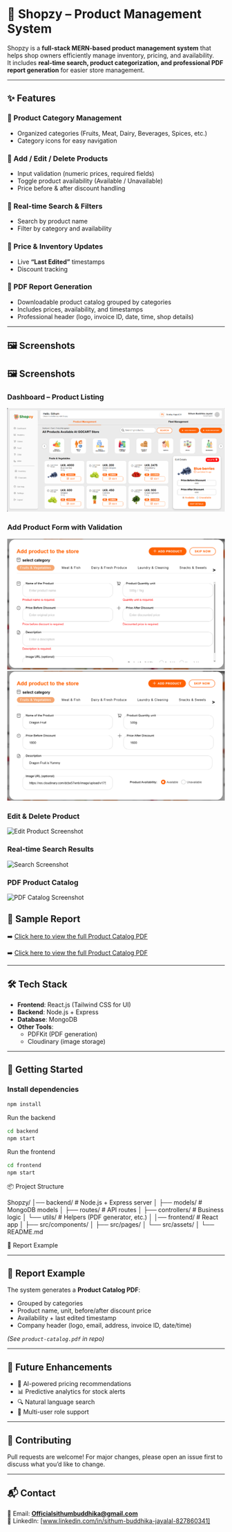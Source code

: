 # 🛒 Shopzy – Product Management System  

Shopzy is a **full-stack MERN-based product management system** that helps shop owners efficiently manage inventory, pricing, and availability.  
It includes **real-time search, product categorization, and professional PDF report generation** for easier store management.  

---

## ✨ Features  

### 🔹 Product Category Management  
- Organized categories (Fruits, Meat, Dairy, Beverages, Spices, etc.)  
- Category icons for easy navigation  

### 🔹 Add / Edit / Delete Products  
- Input validation (numeric prices, required fields)  
- Toggle product availability (Available / Unavailable)  
- Price before & after discount handling  

### 🔹 Real-time Search & Filters  
- Search by product name  
- Filter by category and availability  

### 🔹 Price & Inventory Updates  
- Live **“Last Edited”** timestamps  
- Discount tracking  

### 🔹 PDF Report Generation  
- Downloadable product catalog grouped by categories  
- Includes prices, availability, and timestamps  
- Professional header (logo, invoice ID, date, time, shop details)  

---

## 🖼️ Screenshots  

## 🖼️ Screenshots  

### Dashboard – Product Listing  
![Dashboard Screenshot](./product-listing.png)  

### Add Product Form with Validation  
![Add Product Screenshot](./add-product-form-validation1.png)  
![Add Product Screenshot](./add-product-form-validation2.png)  

### Edit & Delete Product  
![Edit Product Screenshot](.edit-delete-product.png)  

### Real-time Search Results  
![Search Screenshot](.real-time-search-results.png)  

### PDF Product Catalog  
![PDF Catalog Screenshot](.pdf-product-catalog.png)  


## 📄 Sample Report  

➡️ [Click here to view the full Product Catalog PDF](./product-catalog.pdf)


➡️ [Click here to view the full Product Catalog PDF](./docs/product-catalog.pdf)

---

## 🛠️ Tech Stack  

- **Frontend**: React.js (Tailwind CSS for UI)  
- **Backend**: Node.js + Express  
- **Database**: MongoDB  
- **Other Tools**:  
  - PDFKit (PDF generation)  
  - Cloudinary (image storage)  

---

## 🚀 Getting Started  

### Install dependencies  

```bash
npm install

````
Run the backend
```bash
cd backend
npm start

````
Run the frontend
```bash
cd frontend
npm start

````
📦 Project Structure

Shopzy/
│── backend/          # Node.js + Express server
│   ├── models/       # MongoDB models
│   ├── routes/       # API routes
│   ├── controllers/  # Business logic
│   └── utils/        # Helpers (PDF generator, etc.)
│
│── frontend/         # React app
│   ├── src/components/ 
│   ├── src/pages/ 
│   └── src/assets/ 
│
└── README.md

📄 Report Example

---

## 📄 Report Example  

The system generates a **Product Catalog PDF**:  

- Grouped by categories  
- Product name, unit, before/after discount price  
- Availability + last edited timestamp  
- Company header (logo, email, address, invoice ID, date/time)  

*(See `product-catalog.pdf` in repo)*  

---

## 📌 Future Enhancements  

- 🤖 AI-powered pricing recommendations  
- 📊 Predictive analytics for stock alerts  
- 🔍 Natural language search  
- 👥 Multi-user role support  

---

## 🤝 Contributing  

Pull requests are welcome! For major changes, please open an issue first to discuss what you’d like to change.  

---

## 📬 Contact  

📧 Email: **Officialsithumbuddhika@gmail.com**  
🔗 LinkedIn: [www.linkedin.com/in/sithum-buddhika-jayalal-827860341]  


  
